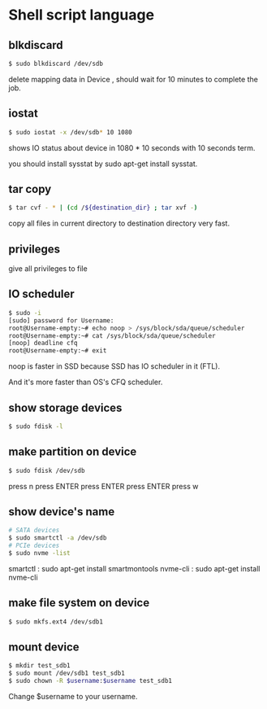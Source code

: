 # Shell script language
## blkdiscard
```bash
$ sudo blkdiscard /dev/sdb
```
  delete mapping data in Device , should wait for 10 minutes to complete the job.
## iostat  
```bash
$ sudo iostat -x /dev/sdb* 10 1080
```
  shows IO status about device in 1080 * 10 seconds with 10 seconds term.
  
  you should install sysstat by sudo apt-get install sysstat.

## tar copy

```bash
$ tar cvf - * | (cd /${destination_dir} ; tar xvf -)
```
  copy all files in current directory to destination directory very fast.
  
## privileges 

  give all privileges to file 

## IO scheduler


```bash
$ sudo -i
[sudo] password for Username: 
root@Username-empty:~# echo noop > /sys/block/sda/queue/scheduler
root@Username-empty:~# cat /sys/block/sda/queue/scheduler
[noop] deadline cfq 
root@Username-empty:~# exit
```

noop is faster in SSD because SSD has IO scheduler in it (FTL).

And it's more faster than OS's CFQ scheduler.

## show storage devices 

```bash
$ sudo fdisk -l
```

## make partition on device

```bash
$ sudo fdisk /dev/sdb
```
press n
press ENTER
press ENTER
press ENTER
press w

## show device's name
```bash
# SATA devices
$ sudo smartctl -a /dev/sdb
# PCIe devices
$ sudo nvme -list
```

smartctl : sudo apt-get install smartmontools
nvme-cli : sudo apt-get install nvme-cli

## make file system on device
```bash
$ sudo mkfs.ext4 /dev/sdb1
```


## mount device
```bash
$ mkdir test_sdb1
$ sudo mount /dev/sdb1 test_sdb1
$ sudo chown -R $username:$username test_sdb1
```
Change $username to your username.
